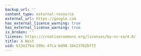 ```yaml
---
backup_url: ''
content_type: external-resource
external_url: https://google.com
has_external_licence_warning: true
has_external_license_warning: true
is_broken: ''
license: https://creativecommons.org/licenses/by-nc-sa/4.0/
title: A Nest
uid: b13e276a-509c-47ca-bd98-18e237b2bff2
---
```

